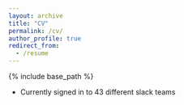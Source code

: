 ```yaml
---
layout: archive
title: "CV"
permalink: /cv/
author_profile: true
redirect_from:
  - /resume
---
```


{% include base_path %}


* Currently signed in to 43 different slack teams
